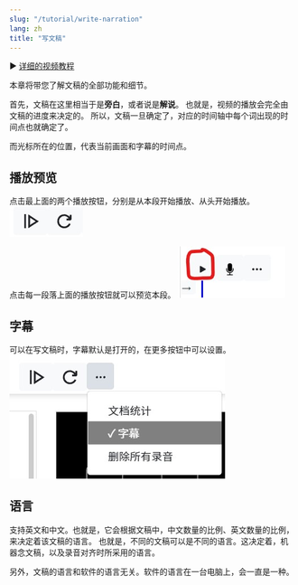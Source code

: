 ```yaml
---
slug: "/tutorial/write-narration"
lang: zh
title: "写文稿"
---
```


▶️ [详细的视频教程](https://www.bilibili.com/video/BV1aa411F7Y2?p=3)

本章将带您了解文稿的全部功能和细节。

首先，文稿在这里相当于是**旁白**，或者说是**解说**。
也就是，视频的播放会完全由文稿的进度来决定的。
所以，文稿一旦确定了，对应的时间轴中每个词出现的时间点也就确定了。

而光标所在的位置，代表当前画面和字幕的时间点。

## 播放预览
点击最上面的两个播放按钮，分别是从本段开始播放、从头开始播放。
![](../images/playButtons.jpg)

点击每一段落上面的播放按钮就可以预览本段。
![](../images/blockPlayButton.jpg)

## 字幕
可以在写文稿时，字幕默认是打开的，在更多按钮中可以设置。
![](../images/subtitleButton.zh.jpg)

## 语言
支持英文和中文。也就是，它会根据文稿中，中文数量的比例、英文数量的比例，来决定着该文稿的语言。
也就是，不同的文稿可以是不同的语言。这决定着，机器念文稿，以及录音对齐时所采用的语言。

另外，文稿的语言和软件的语言无关。软件的语言在一台电脑上，会一直是一种。